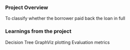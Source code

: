 ### Project Overview

 To classify whether the borrower paid back the loan in full


### Learnings from the project

 Decision Tree
GraphViz plotting
Evaluation metrics


